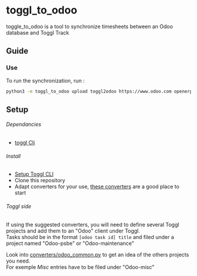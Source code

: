 # toggl_to_odoo

toggle_to_odoo is a tool to synchronize timesheets between an Odoo database and Toggl Track

## Guide

### Use

To run the synchronization, run :
```sh
python3 -m toggl_to_odoo upload toggl2odoo https://www.odoo.com openerp history
```

## Setup
###### Dependancies
- [toggl Cli](https://toggl.uhlir.dev/)

###### Install

- [Setup Toggl CLI](https://toggl.uhlir.dev/#configuration)
- Clone this repository
- Adapt converters for your use, [these converters](https://github.com/andreabak/toggl_to_odoo/tree/odoo-abk-converters/converters) are a good place to start

###### Toggl side

If using the suggested converters, you will need to define several Toggl projects and add them to an "Odoo" client under Toggl.  
Tasks should be in the format `[odoo task id] title` and filed under a project named "Odoo-psbe" or "Odoo-maintenance"


Look into [converters/odoo_common.py](converters/odoo_common.py) to get an idea of the others projects you need.  
For exemple *Misc* entries have to be filed under "Odoo-misc"
